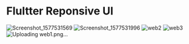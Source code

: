 # Flultter Reponsive UI
 
![Screenshot_1577531569](https://user-images.githubusercontent.com/50517157/71548331-8f283480-29ce-11ea-943a-05852a7d607d.png)
![Screenshot_1577531996](https://user-images.githubusercontent.com/50517157/71548352-d57d9380-29ce-11ea-8baa-35019ec4c1ee.png)
![web2](https://user-images.githubusercontent.com/50517157/71548356-d9111a80-29ce-11ea-8638-db2b1e7bc97e.png)
![web3](https://user-images.githubusercontent.com/50517157/71548357-da424780-29ce-11ea-9aa2-2c33fe48868f.png)
![Uploading web1.png…]()
